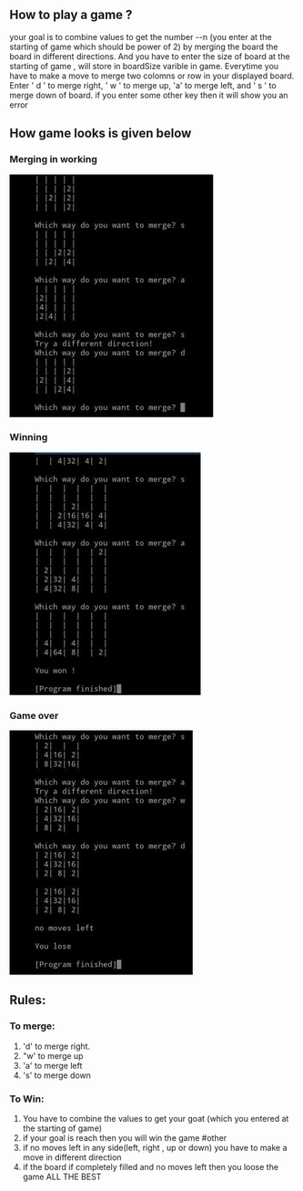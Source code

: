 ## How  to play a game ?
your goal is to combine values to get the number --n (you enter at the starting of game which should be power of 2)  by merging the board the board in different directions.  And you have to enter the size of board at the starting of game , will store in boardSize varible in game. Everytime you have to make a move to merge two colomns or row in your displayed board. Enter ' d ' to merge right, ' w ' to merge up, 'a'  to merge left, and ' s ' to merge down of board. if you enter some other key then it will show you an error

## How game looks is given below
### Merging in working

![](Downloads/left_down.jpeg)

### Winning

![](Downloads/winning.jpeg)

### Game over

![](Downloads/game_over.jpeg)

## Rules:
### To merge: 
1. 'd' to merge right.
2. "w' to merge up
3. 'a' to merge left
4. 's' to merge down
### To Win:
1. You have to combine the values to get your goat (which you entered at the starting of game)
2. if your goal is reach then you will win the game
#other
1. if no moves left in any side(left, right , up or down) you have to make a move in different direction
2. if the board if completely filled and no moves left then you loose the game
                 ALL THE BEST
